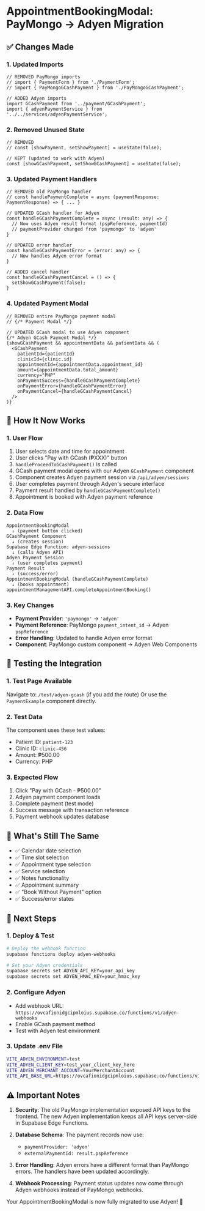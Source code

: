 # AppointmentBookingModal: PayMongo → Adyen Migration

## ✅ Changes Made

### 1. **Updated Imports**
```tsx
// REMOVED PayMongo imports
// import { PaymentForm } from './PaymentForm';
// import { PayMongoGCashPayment } from './PayMongoGCashPayment';

// ADDED Adyen imports
import GCashPayment from '../payment/GCashPayment';
import { adyenPaymentService } from '../../services/adyenPaymentService';
```

### 2. **Removed Unused State**
```tsx
// REMOVED
// const [showPayment, setShowPayment] = useState(false);

// KEPT (updated to work with Adyen)
const [showGCashPayment, setShowGCashPayment] = useState(false);
```

### 3. **Updated Payment Handlers**
```tsx
// REMOVED old PayMongo handler
// const handlePaymentComplete = async (paymentResponse: PaymentResponse) => { ... }

// UPDATED GCash handler for Adyen
const handleGCashPaymentComplete = async (result: any) => {
  // Now uses Adyen result format (pspReference, paymentId)
  // paymentProvider changed from 'paymongo' to 'adyen'
}

// UPDATED error handler
const handleGCashPaymentError = (error: any) => {
  // Now handles Adyen error format
}

// ADDED cancel handler
const handleGCashPaymentCancel = () => {
  setShowGCashPayment(false);
}
```

### 4. **Updated Payment Modal**
```tsx
// REMOVED entire PayMongo payment modal
// {/* Payment Modal */}

// UPDATED GCash modal to use Adyen component
{/* Adyen GCash Payment Modal */}
{showGCashPayment && appointmentData && patientData && (
  <GCashPayment
    patientId={patientId}
    clinicId={clinic.id}
    appointmentId={appointmentData.appointment_id}
    amount={appointmentData.total_amount}
    currency="PHP"
    onPaymentSuccess={handleGCashPaymentComplete}
    onPaymentError={handleGCashPaymentError}
    onPaymentCancel={handleGCashPaymentCancel}
  />
)}
```

## 🔧 How It Now Works

### 1. **User Flow**
1. User selects date and time for appointment
2. User clicks "Pay with GCash (₱XXX)" button
3. `handleProceedToGCashPayment()` is called
4. GCash payment modal opens with our Adyen `GCashPayment` component
5. Component creates Adyen payment session via `/api/adyen/sessions`
6. User completes payment through Adyen's secure interface
7. Payment result handled by `handleGCashPaymentComplete()`
8. Appointment is booked with Adyen payment reference

### 2. **Data Flow**
```
AppointmentBookingModal 
  ↓ (payment button clicked)
GCashPayment Component
  ↓ (creates session)
Supabase Edge Function: adyen-sessions
  ↓ (calls Adyen API)
Adyen Payment Session
  ↓ (user completes payment)
Payment Result
  ↓ (success/error)
AppointmentBookingModal (handleGCashPaymentComplete)
  ↓ (books appointment)
appointmentManagementAPI.completeAppointmentBooking()
```

### 3. **Key Changes**
- **Payment Provider**: `'paymongo'` → `'adyen'`
- **Payment Reference**: PayMongo `payment_intent_id` → Adyen `pspReference`
- **Error Handling**: Updated to handle Adyen error format
- **Component**: PayMongo custom component → Adyen Web Components

## 🧪 Testing the Integration

### 1. **Test Page Available**
Navigate to: `/test/adyen-gcash` (if you add the route)
Or use the `PaymentExample` component directly.

### 2. **Test Data**
The component uses these test values:
- Patient ID: `patient-123`
- Clinic ID: `clinic-456` 
- Amount: ₱500.00
- Currency: PHP

### 3. **Expected Flow**
1. Click "Pay with GCash - ₱500.00"
2. Adyen payment component loads
3. Complete payment (test mode)
4. Success message with transaction reference
5. Payment webhook updates database

## 🔄 What's Still The Same

- ✅ Calendar date selection
- ✅ Time slot selection
- ✅ Appointment type selection
- ✅ Service selection
- ✅ Notes functionality
- ✅ Appointment summary
- ✅ "Book Without Payment" option
- ✅ Success/error states

## 🚀 Next Steps

### 1. **Deploy & Test**
```bash
# Deploy the webhook function
supabase functions deploy adyen-webhooks

# Set your Adyen credentials
supabase secrets set ADYEN_API_KEY=your_api_key
supabase secrets set ADYEN_HMAC_KEY=your_hmac_key
```

### 2. **Configure Adyen**
- Add webhook URL: `https://ovcafionidgcipmloius.supabase.co/functions/v1/adyen-webhooks`
- Enable GCash payment method
- Test with Adyen test environment

### 3. **Update .env File**
```bash
VITE_ADYEN_ENVIRONMENT=test
VITE_ADYEN_CLIENT_KEY=test_your_client_key_here
VITE_ADYEN_MERCHANT_ACCOUNT=YourMerchantAccount
VITE_API_BASE_URL=https://ovcafionidgcipmloius.supabase.co/functions/v1
```

## ⚠️ Important Notes

1. **Security**: The old PayMongo implementation exposed API keys to the frontend. The new Adyen implementation keeps all API keys server-side in Supabase Edge Functions.

2. **Database Schema**: The payment records now use:
   - `paymentProvider: 'adyen'`  
   - `externalPaymentId: result.pspReference`

3. **Error Handling**: Adyen errors have a different format than PayMongo errors. The handlers have been updated accordingly.

4. **Webhook Processing**: Payment status updates now come through Adyen webhooks instead of PayMongo webhooks.

Your AppointmentBookingModal is now fully migrated to use Adyen! 🎉
